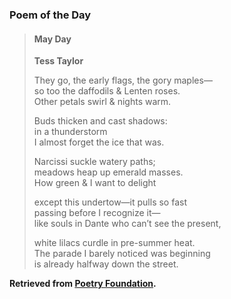 ### Poem of the Day

> #### May Day  
> **Tess Taylor**
>
> They go, the early flags, the gory maples—  
> so too the daffodils & Lenten roses.  
> Other petals swirl & nights warm.
> 
> Buds thicken and cast shadows:  
> in a thunderstorm  
> I almost forget the ice that was.
> 
> Narcissi suckle watery paths;  
> meadows heap up emerald masses.  
> How green & I want to delight
> 
> except this undertow—it pulls so fast  
> passing before I recognize it—  
> like souls in Dante who can’t see the present,
> 
> white lilacs curdle in pre-summer heat.  
> The parade I barely noticed was beginning  
> is already halfway down the street.

**Retrieved from [Poetry Foundation](https://www.poetryfoundation.org/poems/89551/may-day-574779bff38bb).**